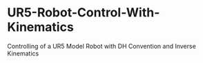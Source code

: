 # UR5-Robot-Control-With-Kinematics
Controlling of a UR5 Model Robot with DH Convention and Inverse Kinematics
